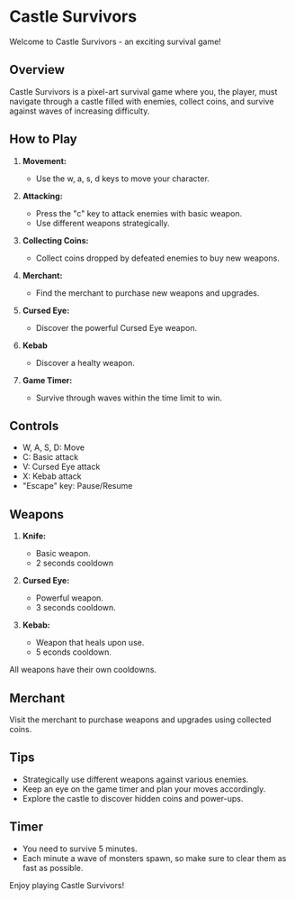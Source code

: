 # Castle Survivors

Welcome to Castle Survivors - an exciting survival game!

## Overview

Castle Survivors is a pixel-art survival game where you, the player, must navigate through a castle filled with enemies, collect coins, and survive against waves of increasing difficulty.

## How to Play

1. **Movement:**

   - Use the w, a, s, d keys to move your character.

2. **Attacking:**

   - Press the "c" key to attack enemies with basic weapon.
   - Use different weapons strategically.

3. **Collecting Coins:**

   - Collect coins dropped by defeated enemies to buy new weapons.

4. **Merchant:**

   - Find the merchant to purchase new weapons and upgrades.

5. **Cursed Eye:**

   - Discover the powerful Cursed Eye weapon.

6. **Kebab**

   - Discover a healty weapon.

7. **Game Timer:**
   - Survive through waves within the time limit to win.

## Controls

- W, A, S, D: Move
- C: Basic attack
- V: Cursed Eye attack
- X: Kebab attack
- "Escape" key: Pause/Resume

## Weapons

1. **Knife:**

   - Basic weapon.
   - 2 seconds cooldown

2. **Cursed Eye:**

   - Powerful weapon.
   - 3 seconds cooldown.

3. **Kebab:**
   - Weapon that heals upon use.
   - 5 econds cooldown.

All weapons have their own cooldowns.

## Merchant

Visit the merchant to purchase weapons and upgrades using collected coins.

## Tips

- Strategically use different weapons against various enemies.
- Keep an eye on the game timer and plan your moves accordingly.
- Explore the castle to discover hidden coins and power-ups.

## Timer

- You need to survive 5 minutes.
- Each minute a wave of monsters spawn, so make sure to clear them as fast as possible.

Enjoy playing Castle Survivors!
